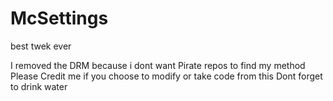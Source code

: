 # McSettings

best twek ever


I removed the DRM because i dont want Pirate repos to find my method
 Please Credit me if you choose to modify or take code from this
Dont forget to drink water


